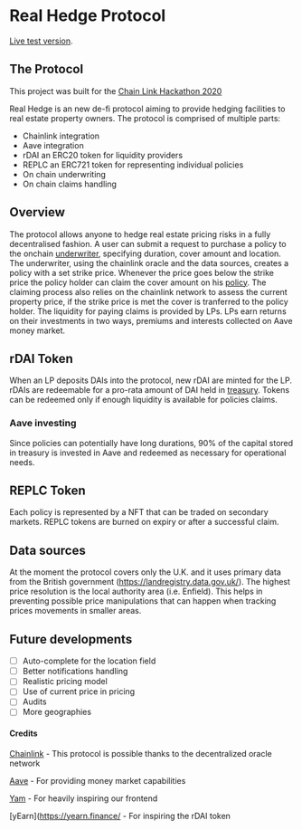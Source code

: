 # Real Hedge Protocol

[Live test version](https://tsnark.github.io/real-hedge/).

## The Protocol

This project was built for the [Chain Link Hackathon 2020](https://hack.chain.link/)

Real Hedge is an new de-fi protocol aiming to provide hedging facilities to real estate property owners. The protocol is comprised of multiple parts:

- Chainlink integration
- Aave integration
- rDAI an ERC20 token for liquidity providers
- REPLC an ERC721 token for representing individual policies
- On chain underwriting
- On chain claims handling

## Overview

The protocol allows anyone to hedge real estate pricing risks in a fully decentralised fashion. A user can submit a request to purchase a policy to the onchain [underwriter](contracts/Underwriter.sol), specifying duration, cover amount and location.
The underwriter, using the chainlink oracle and the data sources, creates a policy with a set strike price. Whenever the price goes below the strike price the policy holder can claim the cover amount on his [policy](contracts/Policy.sol).
The claiming process also relies on the chainlink network to assess the current property price, if the strike price is met the cover is tranferred to the policy holder.
The liquidity for paying claims is provided by LPs. LPs earn returns on their investments in two ways, premiums and interests collected on Aave money market.

## rDAI Token

When an LP deposits DAIs into the protocol, new rDAI are minted for the LP. rDAIs are redeemable for a pro-rata amount of DAI held in [treasury](contracts/AaveTreasury.sol). Tokens can be redeemed only if enough liquidity is available for policies claims.

### Aave investing

Since policies can potentially have long durations, 90% of the capital stored in treasury is invested in Aave and redeemed as necessary for operational needs.

## REPLC Token

Each policy is represented by a NFT that can be traded on secondary markets. REPLC tokens are burned on expiry or after a successful claim.

## Data sources

At the moment the protocol covers only the U.K. and it uses primary data from the British government (https://landregistry.data.gov.uk/). The highest price resolution is the local authority area (i.e. Enfield). This helps in preventing possible price manipulations that can happen when tracking prices movements in smaller areas.

## Future developments

- [ ] Auto-complete for the location field
- [ ] Better notifications handling
- [ ] Realistic pricing model
- [ ] Use of current price in pricing
- [ ] Audits
- [ ] More geographies

#### Credits

[Chainlink](https://chain.link) - This protocol is possible thanks to the decentralized oracle network

[Aave](https://aave.com) - For providing money market capabilities

[Yam](https://yam.finance) - For heavily inspiring our frontend

[yEarn](https://yearn.finance/ - For inspiring the rDAI token
